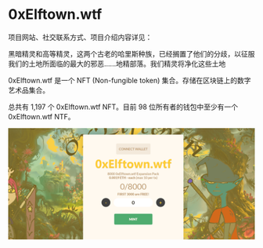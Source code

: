 # 0xElftown.wtf

项目网站、社交联系方式、项目介绍内容详见：

黑暗精灵和高等精灵，这两个古老的哈里斯种族，已经搁置了他们的分歧，以征服我们的土地所面临的最大的邪恶......地精部落。我们精灵将净化这些土地

0xElftown.wtf 是一个 NFT (Non-fungible token) 集合。存储在区块链上的数字艺术品集合。

总共有 1,197 个 0xElftown.wtf NFT。目前 98 位所有者的钱包中至少有一个 0xElftown.wtf NTF。

![nft](01.png)
